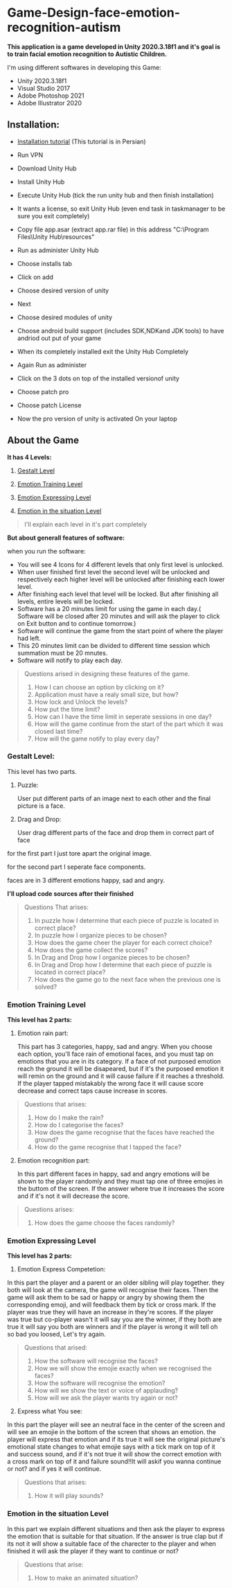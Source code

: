 # Game-Design-face-emotion-recognition-autism

**This application is a game developed in Unity 2020.3.18f1 and it's goal is to train facial emotion recognition to Autistic Children.**

I'm using different softwares in developing this Game:

* Unity 2020.3.18f1
* Visual Studio 2017
* Adobe Photoshop 2021
* Adobe Illustrator 2020

## Installation:

* [Installation tutorial](https://www.aparat.com/v/aD7f4)  (This tutorial is in Persian)

* Run VPN

* Download Unity Hub

* Install Unity Hub

* Execute Unity Hub (tick the run unity hub and then finish installation)

* It wants a license, so exit Unity Hub (even end task in taskmanager to be sure you exit completely)

* Copy file app.asar (extract app.rar file) in this address "C:\Program Files\Unity Hub\resources"

* Run as administer Unity Hub

* Choose installs tab

* Click on add

* Choose desired version of unity 

* Next

* Choose desired modules of unity

* Choose android build support (includes SDK,NDKand JDK tools) to have andriod out put of your game

* When its completely installed exit the Unity Hub Completely

* Again Run as administer 

* Click on the 3 dots on top of the installed versionof unity 

* Choose patch pro

* Choose patch License

* Now the pro version of unity is activated On your laptop






## About the Game

**It has 4 Levels:**

1. [Gestalt Level](https://github.com/pootiney/Game-Design-face-emotion-recognition-autism/blob/main/README.md#gestalt-level)

2. [Emotion Training Level](https://github.com/pootiney/Game-Design-face-emotion-recognition-autism/blob/main/README.md#emotion-training-level)

3. [Emotion Expressing Level](https://github.com/pootiney/Game-Design-face-emotion-recognition-autism/blob/main/README.md#emotion-expressing-level)

4. [Emotion in the situation Level](https://github.com/pootiney/Game-Design-face-emotion-recognition-autism#emotion-in-the-situation-level)

> I'll explain each level in it's part completely

**But about generall features of software:**

when you run the software:

* You will see 4 Icons for 4 different levels that only first level is unlocked.
* When user finished first level the second level will be unlocked and respectively each higher level will be unlocked after finishing each lower level.
* After finishing each level that level will be locked. But after finishing all levels, entire levels will be locked.
* Software has a 20 minutes limit for using the game in each day.( Software will be closed after 20 minutes and will ask the player to click on Exit button and to continue tomorrow.)
* Software will continue the game from the start point of where the player had left.
* This 20 minutes limit can be divided to different time session which summation must be 20 mnutes.
* Software will notify to play each day.
> Questions arised in designing these features of the game.
>1. How I can choose an option by clicking on it?
>2. Application must have a realy small size, but how?
>3. How lock and Unlock the levels?
>4. How put the time limit?
>5. How can I have the time limit in seperate sessions in one day?
>6. How will the game continue from the start of the part which it was closed last time?
>7. How will the game notify to play every day?



### Gestalt Level:

This level has two parts.

1. Puzzle:

     User put different parts of an image next to each other and the final picture is a face.

2. Drag and Drop:

     User drag different parts of the face and drop them in correct part of face

for the first part I just tore apart the original image.

for the second part I seperate face components.

faces are in 3 different emotions happy, sad and angry.

**I'll upload code sources after their finished**
> Questions That arises:
>1. In puzzle how I determine that each piece of puzzle is located in correct place?
>2. In puzzle how I organize pieces to be chosen?
>3. How does the game cheer the player for each correct choice?
>4. How does the game collect the scores?
>5. In Drag and Drop how I organize pieces to be chosen?
>6. In Drag and Drop how I determine that each piece of puzzle is located in correct place?
>7. How does the game go to the next face when the previous one is solved?

### Emotion Training Level
**This level has 2 parts:**
1. Emotion rain part:
 
    This part has 3 categories, happy, sad and angry. When you choose each option, you'll face rain of emotional faces, and you must tap on emotions that you are in its category. If a face of not purposed emotion reach the ground it will be disapeared, but if it's  the purposed emotion it will remin on the ground and it will cause failure if it reaches a threshold. If the player tapped mistakably the wrong face it will cause score decrease and correct taps cause increase in scores. 
  
  >Questions that arises:
  >1. How do I make the rain?
  >2. How do I categorise the faces?
  >3. How does the game recognise that the faces have reached the ground?
  >4. How do the game recognise that I tapped the face?

2. Emotion recognition part:

      In this part different faces in happy, sad and angry emotions will be shown to the player randomly and they must tap one of three emojies in the buttom of the screen. If the answer where true it increases the score and if it's not it will decrease the score.
 > Questions arises:
 >1. How does the game choose the faces randomly?



### Emotion Expressing Level
**This level has 2 parts:**
1. Emotion Express Competetion:

In this part the player and a parent or an older sibling will play together. they both will look at the camera, the game will recognise their faces. Then the game will ask them to be sad or happy or angry by showing them the corresponding emoji, and will feedback them by tick or cross mark. If the player was true they will have an increase in they're scores. If the player was true but co-player wasn't it will say you are the winner, if they both are true it will say you both are winners and if the player is wrong it will tell oh so bad you loosed, Let's try again.
> Questions that arised:
>1. How the software will recognise the faces?
>2. How we will show the emojie exactly when we recognised the faces?
>3. How the software will recognise the emotion?
>4. How will we show the text or voice of applauding?
>5. How will we ask the player wants try again or not?

2. Express what You see:

In this part the player will see an neutral face in the center of the screen and will see an emojie in the bottom of the screen that shows an emotion. the player will express that emotion and if its true it will see the original picture's emotional state changes to what emojie says with a tick mark on top of it and success sound, and if it's not true it will show the correct emotion with a cross mark on top of it and failure sound!!It will askif you wanna continue or not? and if yes it will continue.

>Questions that arises:
>1. How it will play sounds?

 

### Emotion in the situation Level
In this part we explain different situations and then ask the player to express the emotion that is suitable for that situation. If the answer is true clap but if its not it will show a suitable face of the charecter to the player and when finished it will ask the player if they want to continue or not?
>Questions that arise:
>1. How to make an animated situation?
